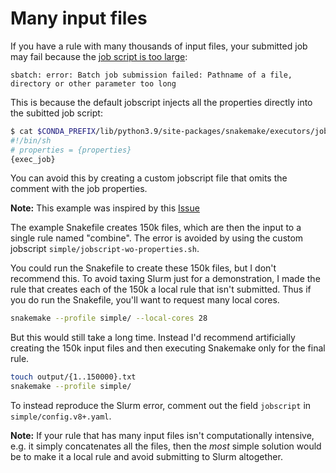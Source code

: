 # Many input files

If you have a rule with many thousands of input files, your submitted job may
fail because the [job script is too
large](https://bugs.schedmd.com/show_bug.cgi?id=2198):

```log
sbatch: error: Batch job submission failed: Pathname of a file, directory or other parameter too long
```

This is because the default jobscript injects all the properties directly into
the subitted job script:

```bash
$ cat $CONDA_PREFIX/lib/python3.9/site-packages/snakemake/executors/jobscript.sh
#!/bin/sh
# properties = {properties}
{exec_job}
```

You can avoid this by creating a custom jobscript file that omits the comment
with the job properties.

**Note:** This example was inspired by this
[Issue](https://github.com/Snakemake-Profiles/slurm/issues/87)

The example Snakefile creates 150k files, which are then the input to a single
rule named "combine". The error is avoided by using the custom jobscript
`simple/jobscript-wo-properties.sh`.

You could run the Snakefile to create these 150k files, but I don't recommend
this. To avoid taxing Slurm just for a demonstration, I made the rule that
creates each of the 150k a local rule that isn't submitted. Thus if you do
run the Snakefile, you'll want to request many local cores.

```sh
snakemake --profile simple/ --local-cores 28
```

But this would still take a long time. Instead I'd recommend artificially
creating the 150k input files and then executing Snakemake only for the final
rule.

```sh
touch output/{1..150000}.txt
snakemake --profile simple/
```

To instead reproduce the Slurm error, comment out the field `jobscript` in
`simple/config.v8+.yaml`.

**Note:** If your rule that has many input files isn't computationally
intensive, e.g. it simply concatenates all the files, then the _most_ simple
solution would be to make it a local rule and avoid submitting to Slurm
altogether.

